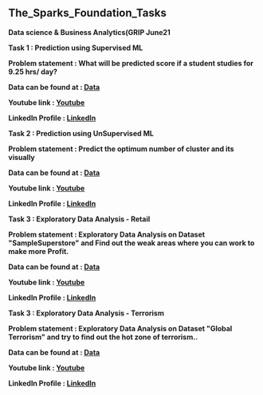 ## The_Sparks_Foundation_Tasks

**Data science & Business Analytics(GRIP June21**

**Task 1 : Prediction using Supervised ML**

**Problem statement : What will be predicted score if a student studies for 9.25 hrs/ day?**

**Data can be found at : [Data](http://bit.ly/w-data)**

**Youtube link :  [Youtube](https://youtu.be/7CIPGMCVoX4)**

**LinkedIn Profile : [LinkedIn](https://www.linkedin.com/in/rishabhrathore)**

**Task 2 : Prediction using UnSupervised ML**

**Problem statement : Predict the optimum number of cluster and its visually**

**Data can be found at : [Data](https://bit.ly/3kXTdox)**

**Youtube link :  [Youtube](https://youtu.be/KLPSp69mrPM)**

**LinkedIn Profile : [LinkedIn](https://www.linkedin.com/in/rishabhrathore)**

**Task 3 : Exploratory Data Analysis - Retail**

**Problem statement : Exploratory Data Analysis on Dataset "SampleSuperstore" and Find out the weak areas where you can work to make more Profit.**

**Data can be found at : [Data](https://bit.ly/2TK5Xn5)**

**Youtube link :  [Youtube](https://youtu.be/EGk7eVE7Jcc)**

**LinkedIn Profile : [LinkedIn](https://www.linkedin.com/in/rishabhrathore)**

**Task 3 : Exploratory Data Analysis - Terrorism**

**Problem statement : Exploratory Data Analysis on Dataset "Global Terrorism" and try to find out the hot zone of terrorism..**

**Data can be found at : [Data](https://bit.ly/2TK5Xn5)**

**Youtube link :  [Youtube](https://youtu.be/t17G16eDJzA)**

**LinkedIn Profile : [LinkedIn](https://www.linkedin.com/in/rishabhrathore)**





